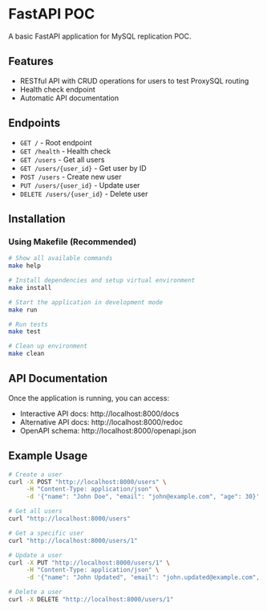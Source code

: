 # FastAPI POC

A basic FastAPI application for MySQL replication POC.

## Features

- RESTful API with CRUD operations for users to test ProxySQL routing
- Health check endpoint
- Automatic API documentation

## Endpoints

- `GET /` - Root endpoint
- `GET /health` - Health check
- `GET /users` - Get all users
- `GET /users/{user_id}` - Get user by ID
- `POST /users` - Create new user
- `PUT /users/{user_id}` - Update user
- `DELETE /users/{user_id}` - Delete user

## Installation

### Using Makefile (Recommended)

```bash
# Show all available commands
make help

# Install dependencies and setup virtual environment
make install

# Start the application in development mode
make run

# Run tests
make test

# Clean up environment
make clean
```

## API Documentation

Once the application is running, you can access:

- Interactive API docs: http://localhost:8000/docs
- Alternative API docs: http://localhost:8000/redoc
- OpenAPI schema: http://localhost:8000/openapi.json

## Example Usage

```bash
# Create a user
curl -X POST "http://localhost:8000/users" \
     -H "Content-Type: application/json" \
     -d '{"name": "John Doe", "email": "john@example.com", "age": 30}'

# Get all users
curl "http://localhost:8000/users"

# Get a specific user
curl "http://localhost:8000/users/1"

# Update a user
curl -X PUT "http://localhost:8000/users/1" \
     -H "Content-Type: application/json" \
     -d '{"name": "John Updated", "email": "john.updated@example.com", "age": 31}'

# Delete a user
curl -X DELETE "http://localhost:8000/users/1"
``` 